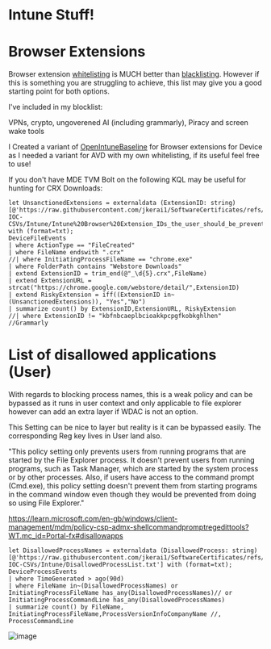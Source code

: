 # Intune Stuff!  

# Browser Extensions 
Browser extension [whitelisting](https://github.com/jkerai1/SoftwareCertificates/blob/main/Bulk-IOC-CSVs/Intune/WhitelistedExtensionIDs.md) is MUCH better than [blacklisting](https://github.com/jkerai1/SoftwareCertificates/blob/main/Bulk-IOC-CSVs/Intune/Intune%20Browser%20Extension_IDs_the_user_should_be_prevented_from_installing.csv). However if this is something you are struggling to achieve, this list may give you a good starting point for both options.  

I've included in my blocklist:  

VPNs, crypto, ungoverened AI (including grammarly), Piracy and screen wake tools 

I Created a variant of [OpenIntuneBaseline](https://github.com/SkipToTheEndpoint/OpenIntuneBaseline/blob/main/WINDOWS/IntuneManagement/SettingsCatalog/Win%20-%20OIB%20-%20Microsoft%20Edge%20-%20U%20-%20Extensions%20-%20v3.1.json) for Browser extensions for Device as I needed a variant for AVD with my own whitelisting, if its useful feel free to use!

If you don't have MDE TVM Bolt on the following KQL may be useful for hunting for CRX Downloads:

```
let UnsanctionedExtensions = externaldata (ExtensionID: string) [@'https://raw.githubusercontent.com/jkerai1/SoftwareCertificates/refs/heads/main/Bulk-IOC-CSVs/Intune/Intune%20Browser%20Extension_IDs_the_user_should_be_prevented_from_installing.csv'] with (format=txt);
DeviceFileEvents
| where ActionType == "FileCreated"
| where FileName endswith ".crx"
//| where InitiatingProcessFileName == "chrome.exe"
| where FolderPath contains "Webstore Downloads"
| extend ExtensionID = trim_end(@"_\d{5}.crx",FileName)
| extend ExtensionURL = strcat("https://chrome.google.com/webstore/detail/",ExtensionID)
| extend RiskyExtension = iff((ExtensionID in~(UnsanctionedExtensions)), "Yes","No")
| summarize count() by ExtensionID,ExtensionURL, RiskyExtension
//| where ExtensionID != "kbfnbcaeplbcioakkpcpgfkobkghlhen" //Grammarly
```

# List of disallowed applications (User)

With regards to blocking process names, this is a weak policy and can be bypassed as it runs in user context and only applicable to file explorer however can add an extra layer if WDAC is not an option.

This Setting can be nice to layer but reality is it can be bypassed easily. The corresponding Reg key lives in User land also.    

"This policy setting only prevents users from running programs that are started by the File Explorer process. It doesn't prevent users from running programs, such as Task Manager, which are started by the system process or by other processes. Also, if users have access to the command prompt (Cmd.exe), this policy setting doesn't prevent them from starting programs in the command window even though they would be prevented from doing so using File Explorer."  

https://learn.microsoft.com/en-gb/windows/client-management/mdm/policy-csp-admx-shellcommandpromptregedittools?WT.mc_id=Portal-fx#disallowapps

```
let DisallowedProcessNames = externaldata (DisallowedProcess: string) [@'https://raw.githubusercontent.com/jkerai1/SoftwareCertificates/refs/heads/main/Bulk-IOC-CSVs/Intune/DisallowedProcessList.txt'] with (format=txt);
DeviceProcessEvents
| where TimeGenerated > ago(90d)
| where FileName in~(DisallowedProcessNames) or InitiatingProcessFileName has_any(DisallowedProcessNames)// or InitiatingProcessCommandLine has_any(DisallowedProcessNames)
| summarize count() by FileName, InitiatingProcessFileName,ProcessVersionInfoCompanyName //, ProcessCommandLine

```

![image](https://github.com/user-attachments/assets/13c0059d-af09-430a-818a-8862d3664895)

